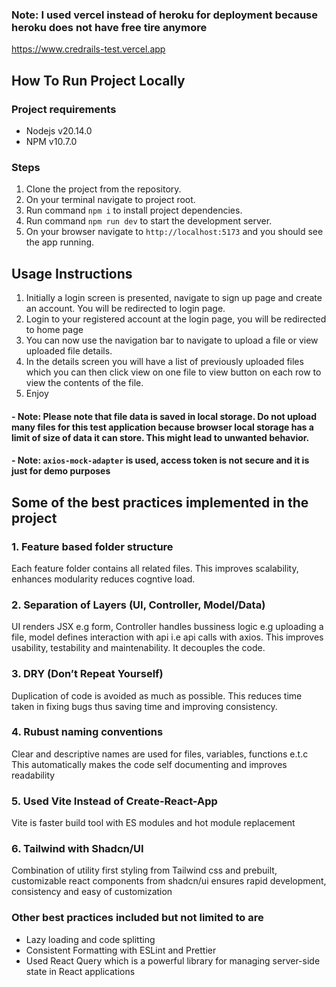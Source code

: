 ### Note: I used vercel instead of heroku for deployment because heroku does not have free tire anymore

https://www.credrails-test.vercel.app

## How To Run Project Locally
### Project requirements
- Nodejs v20.14.0
- NPM v10.7.0
### Steps
1. Clone the project from the repository.
2. On your terminal navigate to project root.
3. Run command  ```npm i``` to install project dependencies.
4. Run command  ```npm run dev``` to start the development server.
5. On your browser navigate to ```http://localhost:5173``` and you should see the app running.

## Usage Instructions
1. Initially a login screen is presented, navigate to sign up page and create an account. You will be redirected to login page.
2. Login to your registered account at the login page, you will be redirected to home page
3. You can now use the navigation bar to navigate to upload a file  or view uploaded file details.
4. In the details screen you will have a list of previously uploaded files which you can then click view on one file to view button on each row to view the contents of the file.
5. Enjoy

#### - Note: Please note that file data is saved in local storage. Do not upload many files for this test application because browser local storage has a limit of size of data it can store. This might lead to unwanted behavior.

#### - Note: ```axios-mock-adapter``` is used, access token is not secure and it is just for demo purposes

## Some of the best practices implemented in the project
### 1. Feature based folder structure
Each feature folder contains all related files. This improves scalability, enhances modularity reduces cogntive load.

### 2. Separation of Layers (UI, Controller, Model/Data)

UI renders JSX e.g form, Controller handles bussiness logic e.g uploading a file, model defines interaction with api i.e api calls with axios. This improves usability, testability and maintenability. It decouples the code.

### 3. DRY (Don’t Repeat Yourself)

Duplication of code is avoided as much as possible. This reduces time taken in fixing bugs thus saving time and improving consistency.

### 4. Rubust naming conventions

Clear and descriptive names are used for files, variables, functions e.t.c
This automatically makes the code self documenting and improves readability

### 5. Used Vite Instead of Create-React-App

Vite is faster build tool with ES modules and hot module replacement

### 6. Tailwind with Shadcn/UI

Combination of utility first styling from Tailwind css and prebuilt, customizable react components from shadcn/ui ensures rapid development, consistency and easy of customization

### Other best practices included but not limited to are
- Lazy loading and code splitting
- Consistent Formatting with ESLint and Prettier
- Used React Query which is a powerful library for managing server-side state in React applications








